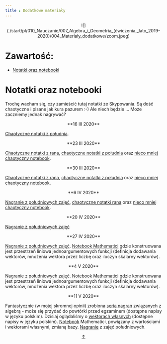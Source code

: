 ```yaml
---
title : Dodatkowe materiały
---
```


<center>
![](./start/pl/010_Nauczanie/007_Algebra_i_Geometria_(ćwiczenia,_lato_2019-2020)/004_Materiały_dodatkowe/zoom.jpeg) 
</center>



# Zawartość:

* [Notatki oraz notebooki](#notatki-oraz-notebooki)



# Notatki oraz notebooki

Trochę wacham się, czy zamieścić tutaj notatki ze Skypowania. 
Są dość chaotyczne i pisane jak kura pazurem :-) Ale niech będzie ... 
Może zaczniemy jednak nagrywać?

<center>
**16 III 2020**
</center>

[Chaotyczne notatki z południa](./start/pl/010_Nauczanie/007_Algebra_i_Geometria_(ćwiczenia,_lato_2019-2020)/004_Materiały_dodatkowe/003_Notatki_oraz_notebooki/algebra_16_03_2020.pdf).

<center>
**23 III 2020**
</center>

[Chaotyczne notatki z rana](./start/pl/010_Nauczanie/007_Algebra_i_Geometria_(ćwiczenia,_lato_2019-2020)/004_Materiały_dodatkowe/003_Notatki_oraz_notebooki/algebra_23_03_2020_rano.pdf),
[chaotyczne notatki z południa](./start/pl/010_Nauczanie/007_Algebra_i_Geometria_(ćwiczenia,_lato_2019-2020)/004_Materiały_dodatkowe/003_Notatki_oraz_notebooki/algebra_23_03_2020_poludnie.pdf)
oraz [nieco mniej chaotyczny notebook](./start/pl/010_Nauczanie/007_Algebra_i_Geometria_(ćwiczenia,_lato_2019-2020)/004_Materiały_dodatkowe/003_Notatki_oraz_notebooki/algebra_23_03_2020_send.nb).

<center>
**30 III 2020**
</center>

[Chaotyczne notatki z rana](./start/pl/010_Nauczanie/007_Algebra_i_Geometria_(ćwiczenia,_lato_2019-2020)/004_Materiały_dodatkowe/003_Notatki_oraz_notebooki/algebra_30_03_2020_rano.pdf),
[chaotyczne notatki z południa](./start/pl/010_Nauczanie/007_Algebra_i_Geometria_(ćwiczenia,_lato_2019-2020)/004_Materiały_dodatkowe/003_Notatki_oraz_notebooki/algebra_30_03_2020_poludnie.pdf)
oraz [nieco mniej chaotyczny notebook](./start/pl/010_Nauczanie/007_Algebra_i_Geometria_(ćwiczenia,_lato_2019-2020)/004_Materiały_dodatkowe/003_Notatki_oraz_notebooki/algebra_30_03_2020_rano.nb).

<center>
**6 IV 2020**
</center>

[Nagranie z południowych zajęć](https://ujchmura-my.sharepoint.com/:v:/g/personal/kacper_topolnicki_uj_edu_pl/EbxLZyGziEpHoLWuU2Aj7C4BguyKd_ByZRNgI1nSKTdAmA?e=N5BSaH),
[chaotyczne notatki rana](./start/pl/010_Nauczanie/007_Algebra_i_Geometria_(ćwiczenia,_lato_2019-2020)/004_Materiały_dodatkowe/003_Notatki_oraz_notebooki/algebra_06_04_2020_poludnie.pdf) oraz
[nieco mniej chaotyczny notebook](./start/pl/010_Nauczanie/007_Algebra_i_Geometria_(ćwiczenia,_lato_2019-2020)/004_Materiały_dodatkowe/003_Notatki_oraz_notebooki/algebra_06_04_2020.nb).

<center>
**20 IV 2020**
</center>

[Nagranie z południowych zajęć](https://us02web.zoom.us/rec/share/2vB4HoHc6l9JGNL37kWGZPdwJZi1T6a8h3RM_KYImRsM1wQL_mu5E80rYhrsCbMT?startTime=1587376995000)

<center>
**27 IV 2020**
</center>

[Nagranie z południowych zajęć](https://us02web.zoom.us/rec/share/49IpI-_Q60ZJHtbTwR6OZKksMaS-X6a81CRP8vEMmUtM4kl9rh78Z4HcKEifZJHD?startTime=1587982263000).
[Notebook Mathematici](./start/pl/010_Nauczanie/007_Algebra_i_Geometria_(ćwiczenia,_lato_2019-2020)/004_Materiały_dodatkowe/003_Notatki_oraz_notebooki/algebra_27_04_2020.nb) gdzie konstruowana jest przestrzeń
liniowa jednoargumentowych funkcji (definicja dodawania wektorów, mnożenia wektora przez liczbę
oraz iloczyn skalarny wektorów).

<center>
**4 V 2020**
</center>

[Nagranie z południowych zajęć](https://us02web.zoom.us/rec/share/5NMlP-yvy21OXZWR8GGOc6kKIJn1aaa8gCgZrqEEykeHMzGSLLUPryIZH2wMXURt?startTime=1588587111000).
[Notebook Mathematici](./start/pl/010_Nauczanie/007_Algebra_i_Geometria_(ćwiczenia,_lato_2019-2020)/004_Materiały_dodatkowe/003_Notatki_oraz_notebooki/algebra_04_05_2020.nb) gdzie konstruowana jest przestrzeń
liniowa jednoargumentowych funkcji (definicja dodawania wektorów, mnożenia wektora przez liczbę
oraz iloczyn skalarny wektorów).

<center>
**11 V 2020**
</center>

Fantastycznie (w mojej skromnej opinii) zrobiona [seria nagrań](https://www.youtube.com/playlist?list=PLZHQObOWTQDPHP40bzkb0TKLRPwQGAoC-) 
związanych z algebrą - może się przydać do powtórki przed egzaminem (dostępne napisy w języku polskim). Dzisiaj oglądaliśmy
o [wektorach własnych](https://youtu.be/PFDu9oVAE-g) (dostępne napisy w języku polskim). [Notebook](./start/pl/010_Nauczanie/007_Algebra_i_Geometria_(ćwiczenia,_lato_2019-2020)/004_Materiały_dodatkowe/003_Notatki_oraz_notebooki/algebra_11_05_2020.nb) Mathematici, powiązany
z wartościami i wektorami własnymi, zmianą bazy. [Nagranie](https://us02web.zoom.us/rec/share/2M1SM4H-1kRLH7OVznn4d5Z4R4v7eaa80CMa-6YJmBuXBjIoEMfw4U6W2OUQk9p-?startTime=1589193223000)
z zajęć południowych.

<div style="text-align: center"><a href = #zawartość title = "zawartość">↑</a></div>
